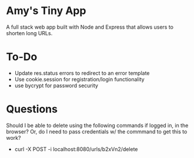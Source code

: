 # Amy's Tiny App 

A full stack web app built with Node and Express that allows users to shorten long URLs.


# To-Do

* Update res.status errors to redirect to an error template
* Use cookie.session for registration/login functionality
* use bycrypt for password security


# Questions

Should I be able to delete using the following commands if logged in, in the browser? Or, do I need to pass credentials w/ the commmand to get this to work?

* curl -X POST -i localhost:8080/urls/b2xVn2/delete

